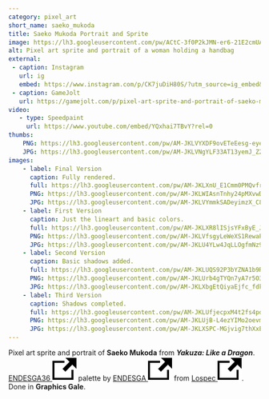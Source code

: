 ```yaml
---
category: pixel_art
short_name: saeko_mukoda
title: Saeko Mukoda Portrait and Sprite
image: https://lh3.googleusercontent.com/pw/ACtC-3f0P2kJMN-er6-21E2cmUANdCY0W-L37wF4H05huQiePd4RkqUnR9rmU4tZKUtfbS9Cq9mZ_lP9x4uSv239UdiKe_91Z-hNqzHalg_7RXTJDjtCpw4BRG-W64B4_PBJ6alc0nyNZ56at6YK3M-8dMwU=w1200-h630-no?authuser=0
alt: Pixel art sprite and portrait of a woman holding a handbag
external:
 - caption: Instagram
   url: ig
   embed: https://www.instagram.com/p/CK7juDiH80S/?utm_source=ig_embed&amp;utm_campaign=loading
 - caption: GameJolt
   url: https://gamejolt.com/p/pixel-art-sprite-and-portrait-of-saeko-mukoda-from-yakuza-like-a-d-aqjscxmr
video:
   - type: Speedpaint
     url: https://www.youtube.com/embed/YQxhai7TBvY?rel=0
thumbs:
    PNG: https://lh3.googleusercontent.com/pw/AM-JKLVYXDF9ovETeEesg-eyeFU2wuJQv5hsbu2EeoOm28bKc6LDx6kTY5fCUlUsIpTCtE3iqWrOs1HdtXKAMCEu227ZxmZmYta5mTYjrbbaJho65G6EgFDRMpRdangekT2WFCUdmBpjw-vpwp4Jlg13l01k
    JPG: https://lh3.googleusercontent.com/pw/AM-JKLVNgYLF33AT13yemJ_Z2E4nZ5ATBdQfr8e-6bVZOrI2Zoa7svJcYekjsUA9snewslgOied81JZeKZk7YbjVqXz8fbtnSsSk32b5qzUfS4q_-GFraXrl-E780WfD4FWE7IjQ5HjPzsNsuoECRAlwxMU9
images:
    - label: Final Version
      caption: Fully rendered.
      full: https://lh3.googleusercontent.com/pw/AM-JKLXnU_E1Cmm0PMQvfrGx07dXPW6OmSKi8DUFIVcefwXd8T0zE3rUGzcgG_yHw7Qic3qGX5ujx_UOX3_UvccteqFINJ7hhCAZcTb4NdB_DC5BxMAF3PJgnqFKSPibz8QOoc0ofsixE3HI9nMlM8aVvLTi=s1080
      PNG: https://lh3.googleusercontent.com/pw/AM-JKLWIAsnTnhy24pMXvwDEAONaEmD2XkD4IXNLYOuPVAXkjaiOmLl1fMLRbZ1yN8YB0g0ZdIkoNBbPCGhkqfnEEmeDnukf_vEtG2rBuJKF0VJeHr97ZNEqZlkQw48DO0jFGiIDw80utkN5pSh5-xsw08gw
      JPG: https://lh3.googleusercontent.com/pw/AM-JKLVYmmkSADeyimzX_C8zyFj8Prrt65wyxGfJhE2lP5QMXwCCxxVpRHyXHKnCXAySWuMDhqiEhHXO_08jSDDfpeEDL_rKjTvKE3fCPlGOdH6ixNFZ78hd2jY9jKE80ZHYOp5t1ZvotVtIhiDQjlJ3Rt1C
    - label: First Version
      caption: Just the lineart and basic colors.
      full: https://lh3.googleusercontent.com/pw/AM-JKLXR8lISjsYFxByE_JCLOhJU7UREWuhDBMByp-c-yg7WtXQySfXKRjligoaDjtsAyJ28q1ywdrFYD4XWa7beK9h-FOTna5X2KnJDTOiFvBJrz1O0YJlSOgUaaizTeVoFSne37yN7j_RYJnWW0mSuI6bR=s1080
      PNG: https://lh3.googleusercontent.com/pw/AM-JKLVfsgyLeWeXS1RewaPBmc4ZUnpQaQvuXxEzmTnfO8tZCIlFdow9n7CMecRvqPpuoodRLUnB-j__nWbdcLhBwmtFxP6hfBo3hsEedBAShkhWlFoVpU3Hi_XLaCb1noPwFjZI98jpFcmJr6dorYkQXUTS
      JPG: https://lh3.googleusercontent.com/pw/AM-JKLU4YLw4JqLLOgfmNz91FEvfTT32XxRZG8j4MASgFjqpzJtUDHQJdpj990MUrucYBNpBTncD0ivTmzvvQ4vkYePxIp0_bUWUbRwWlsiGboYsZNlRn_X-GeGur0ksPZAYJtQ0PNXMVIz6Pxo9W9_ehr7w
    - label: Second Version
      caption: Basic shadows added.
      full: https://lh3.googleusercontent.com/pw/AM-JKLUQS92P3bYZNA1b9R_MtERUx34pJlCaPMahqDae-yDAHixLDM6LiSRYiWl5Nv9nWnuQQsiYtemHyKRVmW7gFbBK1QfCzlEBfw8Py8keru_Rf_TNWBDnhV4HtfCg8raF3NDshb70_Kcb-n2im444eij8=s1080
      PNG: https://lh3.googleusercontent.com/pw/AM-JKLUrb4gTYQn7yA7r5O3b1_nH2t0q7HKqGHf1mTlKi5aX_jorKgfLa46eXG_C6cDxcOhrNAmXmnOPgKve35J8jOACiyjohcAtnZtFOqK1-qCCoaAGK_jFJsXc1HAzd20v-Ry9EWZm_ZmD30ghMYe-7xyM
      JPG: https://lh3.googleusercontent.com/pw/AM-JKLXbgEtQiyaEjfc_fdkmpFON-BQO-IFmcFbmeTMXcAZ7pBXEg3RGBKmOAsSOFEsEEFmnJrJLkf23sxZM6ZRv7HsAwIb52EKFsHxCqXLdpZEUup_HPv5fXsEo7nU8SbFNayUn6-QyukDWEGETl8c706hu
    - label: Third Version
      caption: Shadows completed.
      full: https://lh3.googleusercontent.com/pw/AM-JKLUfjecpxM4t2fs4pdNp0svQBwS2QfkR4RCg0K6ENtZt5b49p4geFVAqGixg7QYNb_D7Fz2_PXJRTmrwTZn0EXhJ1SPpKQmUbpVr81n-TpEkeTD43IiNipk38MhxnJkNGX5WQSbMD5dZvpdo975tR4B4=s1080
      PNG: https://lh3.googleusercontent.com/pw/AM-JKLUjB-L4ezYIMo2oevmoF-hMkd_rsLtb4h_OB65Kne95KpFUfOF-Y8KKmzcDZ00Q4caA_UAV9x90a82dEhLC2aJ1fyzdZEwJBGDo_pM5jUwVoGv2m3jIiceerWdPjUml0-5P_zZNefLU61Huy6oV1s05
      JPG: https://lh3.googleusercontent.com/pw/AM-JKLXSPC-MGjvig7thXxE3_FmCmqP3yhfLPu14R-JOc6G6pMTPl06KSXdFnf888C2GCSrvJ3cVBaCKsREfAnh85npnwfPIBTAUKtT7flMibAgsaq-wAZ0lSNgwC5gXf2Oz0x3ILsvam-XaimWisXKd5F_X
---
```


Pixel art sprite and portrait of **Saeko Mukoda** from ***Yakuza: Like a Dragon***.  
[ENDESGA36 <img src="/assets/images/icons/external.svg" alt="External Link" class="external-icon">](https://lospec.com/palette-list/endesga-36) palette by [ENDESGA <img src="/assets/images/icons/external.svg" alt="External Link" class="external-icon">](https://lospec.com/endesga) from [Lospec <img src="/assets/images/icons/external.svg" alt="External Link" class="external-icon">](https://lospec.com/).  
Done in **Graphics Gale**.

